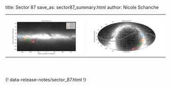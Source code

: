 title: Sector 87
save_as: sector87_summary.html
author: Nicole Schanche


<table>
  <tr>
    <th colspan="2" ></th>
  </tr>
  <tr>
    <td width="50%" style = "text-align: center;">
          <img class="img-responsive" style="max-width:100%;" src="images/sector-plots/tess_galactic_sector_087.png"> 
    </td>
    <td width="50%" style = "text-align: center;">
          <img class="img-responsive" style="max-width:100%;" src="images/sector-plots/tess_icrs_sector_087.png">
    </td>
  </tr>
</table>
<br></br>





{! data-release-notes/sector_87.html !}

<!---<img class="img-responsive" style="max-width:90%;" src="images/sector-plots/sector-plots.087.jpeg">--->